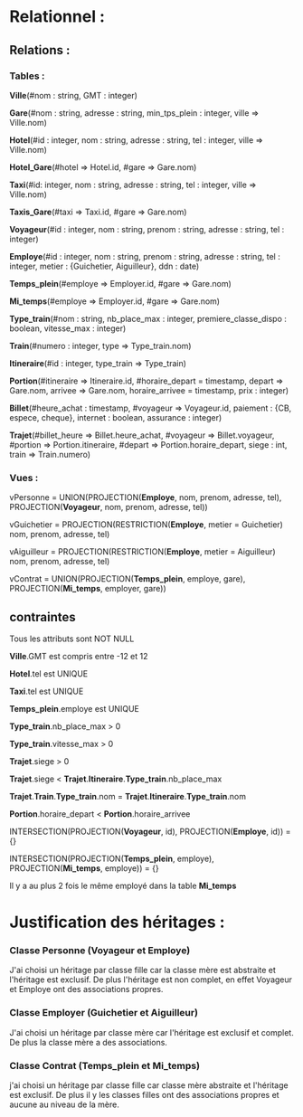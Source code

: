 # Relationnel :
## Relations :
### Tables :

**Ville**(#nom : string, GMT : integer)

**Gare**(#nom : string, adresse : string, min_tps_plein : integer, ville => Ville.nom)

**Hotel**(#id : integer, nom : string, adresse : string, tel : integer, ville => Ville.nom)

**Hotel_Gare**(#hotel => Hotel.id, #gare => Gare.nom)

**Taxi**(#id: integer, nom : string, adresse : string, tel : integer, ville => Ville.nom)

**Taxis_Gare**(#taxi => Taxi.id, #gare => Gare.nom)

**Voyageur**(#id : integer, nom : string, prenom : string, adresse : string, tel : integer)

**Employe**(#id : integer, nom : string, prenom : string, adresse : string, tel : integer, metier : {Guichetier, Aiguilleur}, ddn : date)

**Temps_plein**(#employe => Employer.id, #gare => Gare.nom)

**Mi_temps**(#employe => Employer.id, #gare => Gare.nom)

**Type_train**(#nom : string, nb_place_max : integer, premiere_classe_dispo : boolean, vitesse_max : integer)

**Train**(#numero : integer, type => Type_train.nom)

**Itineraire**(#id : integer, type_train => Type_train)

**Portion**(#itineraire => Itineraire.id, #horaire_depart = timestamp, depart => Gare.nom, arrivee => Gare.nom, horaire_arrivee = timestamp, prix : integer)

**Billet**(#heure_achat : timestamp, #voyageur => Voyageur.id, paiement : {CB, espece, cheque}, internet : boolean, assurance : integer)

**Trajet**(#billet_heure => Billet.heure_achat, #voyageur => Billet.voyageur, #portion => Portion.itineraire, #depart => Portion.horaire_depart, siege : int, train => Train.numero)



### Vues :

vPersonne = UNION(PROJECTION(**Employe**, nom, prenom, adresse, tel), PROJECTION(**Voyageur**, nom, prenom, adresse, tel))

vGuichetier = PROJECTION(RESTRICTION(**Employe**, metier = Guichetier) nom, prenom, adresse, tel)

vAiguilleur = PROJECTION(RESTRICTION(**Employe**, metier = Aiguilleur) nom, prenom, adresse, tel)

vContrat = UNION(PROJECTION(**Temps_plein**, employe, gare), PROJECTION(**Mi_temps**, employer, gare))


## contraintes

Tous les attributs sont NOT NULL

**Ville**.GMT est compris entre -12 et 12

**Hotel**.tel est UNIQUE

**Taxi**.tel est UNIQUE

**Temps_plein**.employe est UNIQUE

**Type_train**.nb_place_max > 0

**Type_train**.vitesse_max > 0

**Trajet**.siege > 0

**Trajet**.siege < **Trajet**.**Itineraire**.**Type_train**.nb_place_max

**Trajet**.**Train**.**Type_train**.nom = **Trajet**.**Itineraire**.**Type_train**.nom

**Portion**.horaire_depart < **Portion**.horaire_arrivee

INTERSECTION(PROJECTION(**Voyageur**, id), PROJECTION(**Employe**, id)) = {}

INTERSECTION(PROJECTION(**Temps_plein**, employe), PROJECTION(**Mi_temps**, employe)) = {}

Il y a au plus 2 fois le même employé dans la table **Mi_temps**


# Justification des héritages :
### Classe Personne (Voyageur et Employe)

J'ai choisi un héritage par classe fille car la classe mère est abstraite et l'héritage est exclusif. De plus l'héritage est non complet, en effet Voyageur et Employe ont des associations propres.

### Classe Employer (Guichetier et Aiguilleur)

J'ai  choisi un héritage par classe mère car l'héritage est exclusif et complet. De plus la classe mère a des associations.

### Classe Contrat (Temps_plein et Mi_temps)

j'ai choisi un héritage par classe fille car classe mère abstraite et l'héritage est exclusif. De plus il y les classes filles ont des associations propres et aucune au niveau de la mère.
